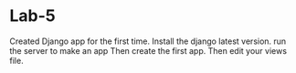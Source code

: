 # Lab-5
Created Django app for the first time.
Install the django latest version.
run the server to make an app
Then create the first app.
Then edit your views file.
